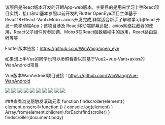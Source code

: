该项目是React版本开发的开眼App-web版本，主要目的是用来学习上手React项目实践，接口和UI基本参照以前开发的Flutter
OpenEye项目主体基于React18+React-Vant+Mobx+axios开发完成,非常适合新手了解和学习用React开发一款移动端App；该项目涉及
React移动端屏幕适配，axios网络拦截器的使用，React父子组件传参回调，Mobx6在React函数编程中的运用，React路由监听等等

Flutter版本链接：https://github.com/WinWang/open_eye

如果想上手Vue的同学也可以参照看看以前基于Vue2+vue-Vant+axios的WanAndroid项目<br/>

Vue版本WanAndroid项目链接：https://github.com/WinWang/Vue-WanAndroid

![](https://github.com/WinWang/react-oepn-eye/blob/master/screenShot/1.jpg)
![](https://github.com/WinWang/react-oepn-eye/blob/master/screenShot/2.jpg)
![](https://github.com/WinWang/react-oepn-eye/blob/master/screenShot/3.jpg)
![](https://github.com/WinWang/react-oepn-eye/blob/master/screenShot/4.jpg)
![](https://github.com/WinWang/react-oepn-eye/blob/master/screenShot/5.jpg)
![](https://github.com/WinWang/react-oepn-eye/blob/master/screenShot/6.jpg)
![](https://github.com/WinWang/react-oepn-eye/blob/master/screenShot/7.jpg)
![](https://github.com/WinWang/react-oepn-eye/blob/master/screenShot/8.jpg)
![](https://github.com/WinWang/react-oepn-eye/blob/master/screenShot/9.jpg)
![](https://github.com/WinWang/react-oepn-eye/blob/master/screenShot/10.jpg)



###查看浏览器触发滚动元素
function findscroller(element){
element.onscroll=function () {
console.log(element)
}
Array.from(element.children).forEach(findscroller)
}
findscroller(document.body)
